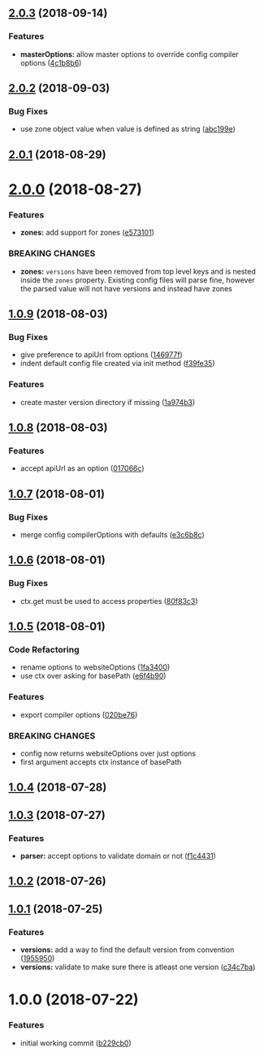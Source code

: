 <a name="2.0.3"></a>
## [2.0.3](https://github.com/dimerapp/config-parser/compare/v2.0.2...v2.0.3) (2018-09-14)


### Features

* **masterOptions:** allow master options to override config compiler options ([4c1b8b6](https://github.com/dimerapp/config-parser/commit/4c1b8b6))



<a name="2.0.2"></a>
## [2.0.2](https://github.com/dimerapp/config-parser/compare/v2.0.1...v2.0.2) (2018-09-03)


### Bug Fixes

* use zone object value when value is defined as string ([abc199e](https://github.com/dimerapp/config-parser/commit/abc199e))



<a name="2.0.1"></a>
## [2.0.1](https://github.com/dimerapp/config-parser/compare/v2.0.0...v2.0.1) (2018-08-29)



<a name="2.0.0"></a>
# [2.0.0](https://github.com/dimerapp/config-parser/compare/v1.0.9...v2.0.0) (2018-08-27)


### Features

* **zones:** add support for zones ([e573101](https://github.com/dimerapp/config-parser/commit/e573101))


### BREAKING CHANGES

* **zones:** `versions` have been removed from top level keys and is nested inside the `zones`
property. Existing config files will parse fine, however the parsed value will not have versions and
instead have zones



<a name="1.0.9"></a>
## [1.0.9](https://github.com/dimerapp/config-parser/compare/v1.0.8...v1.0.9) (2018-08-03)


### Bug Fixes

* give preference to apiUrl from options ([146977f](https://github.com/dimerapp/config-parser/commit/146977f))
* indent default config file created via init method ([f39fe35](https://github.com/dimerapp/config-parser/commit/f39fe35))


### Features

* create master version directory if missing ([1a974b3](https://github.com/dimerapp/config-parser/commit/1a974b3))



<a name="1.0.8"></a>
## [1.0.8](https://github.com/dimerapp/config-parser/compare/v1.0.7...v1.0.8) (2018-08-03)


### Features

* accept apiUrl as an option ([017066c](https://github.com/dimerapp/config-parser/commit/017066c))



<a name="1.0.7"></a>
## [1.0.7](https://github.com/dimerapp/config-parser/compare/v1.0.6...v1.0.7) (2018-08-01)


### Bug Fixes

* merge config compilerOptions with defaults ([e3c6b8c](https://github.com/dimerapp/config-parser/commit/e3c6b8c))



<a name="1.0.6"></a>
## [1.0.6](https://github.com/dimerapp/config-parser/compare/v1.0.5...v1.0.6) (2018-08-01)


### Bug Fixes

* ctx.get must be used to access properties ([80f83c3](https://github.com/dimerapp/config-parser/commit/80f83c3))



<a name="1.0.5"></a>
## [1.0.5](https://github.com/dimerapp/config-parser/compare/v1.0.4...v1.0.5) (2018-08-01)


### Code Refactoring

* rename options to websiteOptions ([1fa3400](https://github.com/dimerapp/config-parser/commit/1fa3400))
* use ctx over asking for basePath ([e6f4b90](https://github.com/dimerapp/config-parser/commit/e6f4b90))


### Features

* export compiler options ([020be76](https://github.com/dimerapp/config-parser/commit/020be76))


### BREAKING CHANGES

* config now returns websiteOptions over just options
* first argument accepts ctx instance of basePath



<a name="1.0.4"></a>
## [1.0.4](https://github.com/dimerapp/config-parser/compare/v1.0.3...v1.0.4) (2018-07-28)



<a name="1.0.3"></a>
## [1.0.3](https://github.com/dimerapp/config-parser/compare/v1.0.2...v1.0.3) (2018-07-27)


### Features

* **parser:** accept options to validate domain or not ([f1c4431](https://github.com/dimerapp/config-parser/commit/f1c4431))



<a name="1.0.2"></a>
## [1.0.2](https://github.com/dimerapp/config-parser/compare/v1.0.1...v1.0.2) (2018-07-26)



<a name="1.0.1"></a>
## [1.0.1](https://github.com/dimerapp/config-parser/compare/v1.0.0...v1.0.1) (2018-07-25)


### Features

* **versions:** add a way to find the default version from convention ([1955950](https://github.com/dimerapp/config-parser/commit/1955950))
* **versions:** validate to make sure there is atleast one version ([c34c7ba](https://github.com/dimerapp/config-parser/commit/c34c7ba))



<a name="1.0.0"></a>
# 1.0.0 (2018-07-22)


### Features

* initial working commit ([b229cb0](https://github.com/dimerapp/config-parser/commit/b229cb0))



